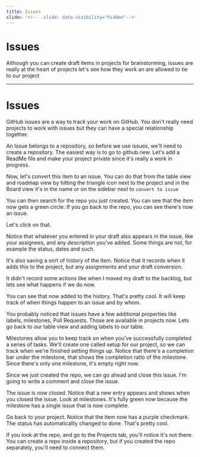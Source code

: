 ```yaml
---
title: Issues
slide: '<!-- .slide: data-visibility="hidden"-->'
---
```


<!-- .slide: data-state="layout-title" class="bg-dark"-->

# Issues

> >

Although you can create draft items in projects for brainstorming, issues are really at the heart of projects let's see how they work an are allowed to tie to our project

---

<!-- .slide: data-state="layout-code-list" -->

# Issues

> >

GitHub issues are a way to track your work on GitHub. You don't really need projects to work with issues but they can have a special relationship together.

An Issue belongs to a repository, so before we use issues, we'll need to create a repository. The easiest way is to go to github.new. Let's add a ReadMe file and make your project private since it's really a work in progress.

Now, let's convert this item to an issue. You can do that from the table view and roadmap view by hitting the triangle icon next to the project and in the Board view it's in the  name or on the sidebar next to `convert to issue`

You can then search for the repo you just created. You can see that the item now gets a green circle. If you go back to the repo, you can see there's now an issue.

Let's click on that.

Notice that whatever you entered in your draft also appears in the issue, like your assignees, and any description you've added. Some things are not, for example the status, dates and such.

It's also saving a sort of history of the item. Notice that it records when it adds this to the project, but any assignments and your draft conversion.

It didn't record some actions like when I moved my draft to the backlog, but lets see what happens if we do now.

You can see that now added to the history. That's pretty cool. It will keep track of when things happen to an issue and by whom.

You probably noticed that issues have a few additional properties like labels, milestones, Pull Requests. Those are available in projects now. Lets go back to our table view and adding labels to our table.

Milestones allow you to keep track on when you've successfully completed a series of tasks. We'll create one called setup for our project, so we can track when we're finished setting things up. Notice that there's a completion bar under the milestone, that shows the completion ratio of the milestone. Since there's only one milestone, it's empty right now.

Since we just created the repo, we can go ahead and close this issue. I'm going to write a comment and close the issue.

The issue is now closed. Notice that a new entry appears and shows when you closed the issue. Look at milestones. It's fully green now because the milestone has a single issue that is now complete.

Go back to your project. Notice that the item now has a purple checkmark. The status has automaticallly changed to done. That's pretty cool.

If you look at the repo, and go to the Projects tab, you'll notice it's not there. You can create a repo inside a repository, but if you created the repo separately, you'll need to connect them.